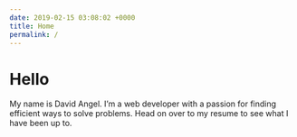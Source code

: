 ```yaml
---
date: 2019-02-15 03:08:02 +0000
title: Home
permalink: /
---
```


# Hello

My name is David Angel. I’m a web developer with a passion for finding efficient ways to solve problems. Head on over to my <router-link to="/resume">resume</router-link> to see what I have been up to.
